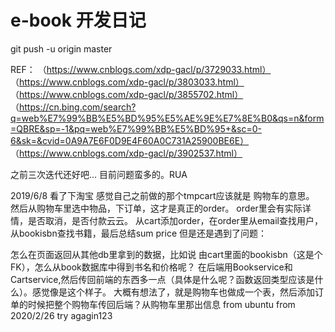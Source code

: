 # e-book 开发日记     
git push -u origin master

REF：
（https://www.cnblogs.com/xdp-gacl/p/3729033.html）
（https://www.cnblogs.com/xdp-gacl/p/3803033.html）
（https://www.cnblogs.com/xdp-gacl/p/3855702.html）
（https://cn.bing.com/search?q=web%E7%99%BB%E5%BD%95%E5%AE%9E%E7%8E%B0&qs=n&form=QBRE&sp=-1&pq=web%E7%99%BB%E5%BD%95+&sc=0-6&sk=&cvid=0A9A7E6F0D9E4F60A0C731A25900BE6E）
（https://www.cnblogs.com/xdp-gacl/p/3902537.html）


之前三次迭代还好吧...
目前问题蛮多的。RUA

2019/6/8
看了下淘宝  感觉自己之前做的那个tmpcart应该就是 购物车的意思。
然后从购物车里选中物品，下订单，这才是真正的order。
order里会有实际详情，是否取消，是否付款云云。
从cart添加order，在order里从email查找用户，从bookisbn查找书籍，最后总结sum price
但是还是遇到了问题：

怎么在页面返回从其他db里拿到的数据，比如说 由cart里面的bookisbn（这是个FK），怎么从book数据库中得到书名和价格呢？
在后端用Bookservice和Cartservice,然后传回前端的东西多一点（具体是什么呢？函数返回类型应该是什么）。感觉像是这个样子。
大概有想法了，就是购物车也做成一个表，然后添加订单的时候把整个购物车传回后端？从购物车里那出信息
from ubuntu
from 2020/2/26
try agagin123
